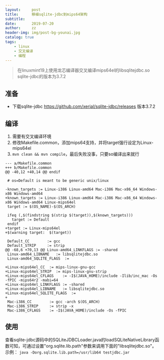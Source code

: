 ```yaml
---
layout:     post
title:      移植sqlite-jdbc到mips64架构
subtitle:   
date:       2019-07-20
author:     zz
header-img: img/post-bg-younai.jpg
catalog: true
tags:
    - linux
    - 交叉编译
    - 编程
---
```


> 在linuxmint19上使用龙芯编译器交叉编译mips64el的libsqlitejdbc.so
> sqlite-jdbc的版本为3.7.2

## 准备
* 下载sqlite-jdbc <https://github.com/xerial/sqlite-jdbc/releases> 版本3.7.2

## 编译
1. 需要有交叉编译环境
2. 修改Makefile.common，添加mips64支持，并将target强行设定为Linux-mips64el
3. `mvn clean && mvn compile`，最后失败没事，只要so编译出来就行  

```
--- a/Makefile.common
+++ b/Makefile.common
@@ -40,12 +40,14 @@ endif
 
 # os=Default is meant to be generic unix/linux
 
-known_targets := Linux-i386 Linux-amd64 Mac-i386 Mac-x86_64 Windows-x86 Windows-amd64
+known_targets := Linux-i386 Linux-amd64 Mac-i386 Mac-x86_64 Windows-x86 Windows-amd64 Linux-mips64el
 target := $(OS_NAME)-$(OS_ARCH)
 
 ifeq (,$(findstring $(strip $(target)),$(known_targets)))
   target := Default
 endif
+target := Linux-mips64el
+$(warning target:  $(target))
 
 Default_CC        := gcc
 Default_STRIP     := strip
@@ -68,6 +70,13 @@ Linux-amd64_LINKFLAGS := -shared
 Linux-amd64_LIBNAME   := libsqlitejdbc.so
 Linux-amd64_SQLITE_FLAGS  := 
 
+Linux-mips64el_CC  := mips-linux-gnu-gcc
+Linux-mips64el_STRIP  := mips-linux-gnu-strip
+Linux-mips64el_CFLAGS    := -I$(JAVA_HOME)/include -Ilib/inc_mac -Os -fPIC -mips64r2 -mabi=64
+Linux-mips64el_LINKFLAGS := -shared
+Linux-mips64el_LIBNAME   := libsqlitejdbc.so
+Linux-mips64el_SQLITE_FLAGS  := 
+
 Mac-i386_CC        := gcc -arch $(OS_ARCH) 
 Mac-i386_STRIP     := strip -x
 Mac-i386_CFLAGS    := -I$(JAVA_HOME)/include -Os -fPIC 

```

## 使用
查看sqlite-jdbc源码中的SQLiteJDBCLoader.java的loadSQLiteNativeLibrary函数可知，可通过设置"org.sqlite.lib.path"参数来调用下面的"libsqlitejdbc.so"。  
示例： `java -Dorg.sqlite.lib.path=/usr/lib64 testjdbc.jar`  
